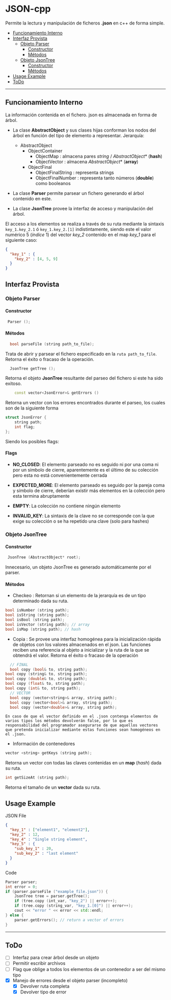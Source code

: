 # JSON-cpp
Permite la lectura y manipulación de ficheros **.json** en c++ de forma simple.

<!-- TOC depthFrom:2 depthTo:7 withLinks:1 updateOnSave:1 orderedList:0 -->

- [Funcionamiento Interno](#funcionamiento-interno)
- [Interfaz Provista](#interfaz-provista)
	- [Objeto Parser](#objeto-parser)
		- [Constructor](#constructor)
		- [Métodos](#m-todos)
	- [Objeto JsonTree](#objeto-jsontree)
		- [Constructor](#constructor)
		- [Métodos](#m-todos)
- [Usage Example](#usage-example)
- [ToDo](#todo)

<!-- /TOC -->

---

## Funcionamiento Interno
La información contenida en el fichero. json es almacenada en forma de árbol.

- La clase **AbstractObject** y sus clases hijas conforman los nodos del árbol en función del tipo de elemento a representar. Jerarquía:  
  - AbstractObject
    - ObjectContainer
      - ObjectMap : almacena pares *string* / *AbstractObject*\* (**hash**)
      - ObjectVector : almacena *AbstractObject*\* (**array**)
    - ObjectFinal
      - ObjectFinalString : representa strings
      - ObjectFinalNumber : representa tanto números (**double**) como booleanos


- La clase **Parser** permite parsear un fichero generando el árbol contenido en este.
- La clase **JsonTree** provee la interfaz de acceso y manipulación del árbol.

El acceso a los elementos se realiza a través de su ruta mediante la sintaxis
`key_1.key_2.1` ó `key_1.key_2.[1]` indistintamente, siendo este el valor numérico 5 (*índice* 1) del vector *key_2* contenido en el map *key_1* para el siguiente caso:

```json
{
  "key_1" : {
    "key_2" : [4, 5, 9]
  }
}
```

## Interfaz Provista

### Objeto Parser
#### Constructor
```c++
 Parser ();
```
#### Métodos
```c++
  bool parseFile (string path_to_file);
```
Trata de abrir y parsear el fichero especificado en la `ruta path_to_file`.
Retorna el éxito o fracaso de la operación.
```c++
  JsonTree getTree ();
```
Retorna el objeto **JsonTree** resultante del parseo del fichero si este ha sido exitoso.

```c++
	const vector<JsonError>& getErrors ()
```
Retorna un vector con los errores encontrados durante el parseo, los cuales son de la siguiente forma

```c++
struct JsonError {
	string path;
	int flag;
};
```

Siendo los posibles flags:
#### Flags

- **NO_CLOSED**: El elemento parseado no es seguido ni por una coma ni por un símbolo de cierre,
aparentemente es el último de su colección pero esta no está convenientemente cerrada

- **EXPECTED_MORE**: El elemento parseado es seguido por la pareja coma y símbolo de cierre,
deberían existir más elementos en la colección pero esta termina abruptamente

- **EMPTY**: La colección no contiene ningún elemento

- **INVALID_KEY**: La sintaxis de la clave no se corresponde con la que exige su
colección o se ha repetido una clave (solo para hashes)

### Objeto JsonTree
#### Constructor
```c++
 JsonTree (AbstractObject* root);
```
Innecesario, un objeto JsonTree es generado automáticamente por el parser.
#### Métodos
  - Checkeo  : Retornan si un elemento de la jerarquía es de un tipo determinado dada su ruta.
  ```c++
  bool isNumber (string path);
  bool isString (string path);
  bool isBool (string path);
  bool isVector (string path); // array
  bool isMap (string path); // hash
  ```

  - Copia : Se provee una interfaz homogénea para la inicialización rápida de objetos con los valores almacenados en el json. Las funciones reciben una referencia al objeto a inicializar y la ruta de la que se obtendrá el valor. Retorna el éxito o fracaso de la operación

  ```c++
	// FINAL
	bool copy (bool& to, string path);
  bool copy (string& to, string path);
  bool copy (double& to, string path);
  bool copy (float& to, string path);
  bool copy (int& to, string path);
	// VECTOR
	bool copy (vector<string>& array, string path);
	bool copy (vector<bool>& array, string path);
	bool copy (vector<double>& array, string path);
  ```

	En caso de que el vector definido en el .json contenga elementos de varios tipos los métodos devolverán false, por lo que es responsabilidad del programador asegurarse de que aquellos vectores que pretenda inicializar mediante estas funciones sean homogéneos en el .json.  

  - Información de contenedores
  ```c++
  vector <string> getKeys (string path);
  ```
  Retorna un vector con todas las claves contenidas en un **map** (*hash*) dada su ruta.
  ```c++
  int getSizeAt (string path);
  ```
  Retorna el tamaño de un **vector** dada su ruta.  


## Usage Example
JSON File
```json
{
  "key_1" : ["element1", "element2"],
  "key_2" : 12,
  "key_4" : "Single string element",
  "key_5" : {
    "sub_key_1" : 20,
    "sub_key_2" : "last element"
  }
}
```
Code
```c++
Parser parser;
int error = 0;
if (parser.parseFile ("example_file.json")) {
	JsonTree tree = parser.getTree();
	if (tree.copy (int_var, "key_2") || error++);
	if (tree.copy (string_var, "key_1.[0]") || error++);
	cout << "error " << error << std::endl;
} else {
	parser.getErrors(); // return a vector of errors
}
```

---

## ToDo

- [ ] Interfaz para crear árbol desde un objeto
- [ ] Permitir escribir archivos
- [ ] Flag que oblige a todos los elementos de un contenedor a ser del mismo tipo
- [x] Manejo de errores desde el objeto parser (incompleto)
  - [x] Devolver ruta completa
  - [x] Devolver tipo de error
